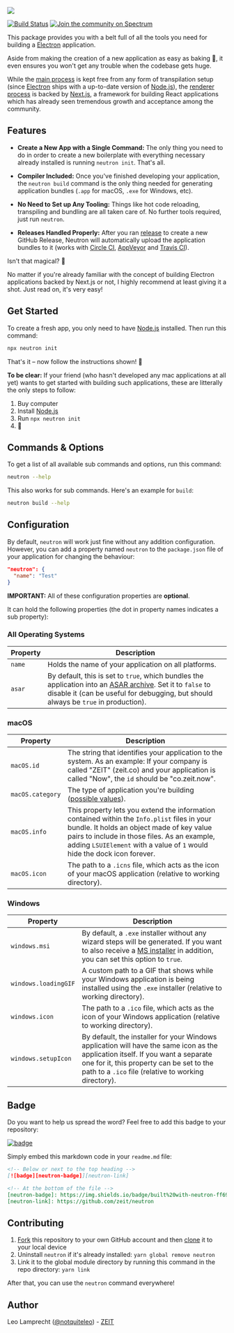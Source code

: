 ![](https://user-images.githubusercontent.com/6170607/37571896-3398bcc0-2ac0-11e8-9d44-d0abf86d75a8.png)

[![Build Status](https://travis-ci.org/zeit/serve.svg?branch=master)](https://travis-ci.org/zeit/serve)
[![Join the community on Spectrum](https://withspectrum.github.io/badge/badge.svg)](https://spectrum.chat/zeit)

This package provides you with a belt full of all the tools you need for building a [Electron](https://electronjs.org) application.

Aside from making the creation of a new application as easy as baking 🥞, it even ensures you won't get any trouble when the codebase gets huge.

While the [main process](https://electronjs.org/docs/tutorial/quick-start#main-process) is kept free from any form of transpilation setup (since [Electron](https://electronjs.org) ships with a up-to-date version of [Node.js](https://nodejs.org/en/)), the [renderer process](https://electronjs.org/docs/tutorial/quick-start#renderer-process) is backed by [Next.js](https://github.com/zeit/next.js), a framework for building React applications which has already seen tremendous growth and acceptance among the community.

## Features

- **Create a New App with a Single Command:** The only thing you need to do in order to create a new boilerplate with everything necessary already installed is running `neutron init`. That's all.

- **Compiler Included:** Once you've finished developing your application, the `neutron build` command is the only thing needed for generating application bundles (`.app` for macOS, `.exe` for Windows, etc).

- **No Need to Set up Any Tooling:** Things like hot code reloading, transpiling and bundling are all taken care of. No further tools required, just run `neutron`.

- **Releases Handled Properly:** After you ran [release](https://github.com/zeit/release) to create a new GitHub Release, Neutron will automatically upload the application bundles to it (works with [Circle CI](https://circleci.com/), [AppVeyor](https://www.appveyor.com/) and [Travis CI](https://travis-ci.org/)).

Isn't that magical? 💫

No matter if you're already familiar with the concept of building Electron applications backed by Next.js or not, I highly recommend at least giving it a shot. Just read on, it's very easy!

## Get Started

To create a fresh app, you only need to have [Node.js](https://nodejs.org/en/) installed. Then run this command:

```bash
npx neutron init
```

That's it – now follow the instructions shown! 🚀

**To be clear:** If your friend (who hasn't developed any mac applications at all yet) wants to get started with building such applications, these are litterally the only steps to follow:

1. Buy computer
2. Install [Node.js](https://nodejs.org/en/)
3. Run `npx neutron init`
4. 🎉

## Commands & Options

To get a list of all available sub commands and options, run this command:

```bash
neutron --help
```

This also works for sub commands. Here's an example for `build`:

```bash
neutron build --help
```

## Configuration

By default, `neutron` will work just fine without any addition configuration. However, you can add a property named `neutron` to the `package.json` file of your application for changing the behaviour:

```json
"neutron": {
  "name": "Test"
}
```

**IMPORTANT:** All of these configuration properties are **optional**.

It can hold the following properties (the dot in property names indicates a sub property):

### All Operating Systems

| Property             | Description                                                                                                                                                                                                                                                                        |
|----------------------|------------------------------------------------------------------------------------------------------------------------------------------------------------------------------------------------------------------------------------------------------------------------------------|
| `name`               | Holds the name of your application on all platforms.                                                                                                                                                                                                                               |
| `asar`               | By default, this is set to `true`, which bundles the application into an [ASAR archive](https://electronjs.org/docs/tutorial/application-packaging#using-asar-archives). Set it to `false` to disable it (can be useful for debugging, but should always be `true` in production). |

### macOS

| Property             | Description                                                                                                                                                                                                                                                                        |
|----------------------|------------------------------------------------------------------------------------------------------------------------------------------------------------------------------------------------------------------------------------------------------------------------------------|
| `macOS.id`           | The string that identifies your application to the system. As an example: If your company is called "ZEIT" (zeit.co) and your application is called "Now", the `id` should be "co.zeit.now".                                                                                       |
| `macOS.category`     | The type of application you're building ([possible values](https://developer.apple.com/library/content/documentation/General/Reference/InfoPlistKeyReference/Articles/LaunchServicesKeys.html#//apple_ref/doc/uid/TP40009250-SW8)).                                                |
| `macOS.info`         | This property lets you extend the information contained within the `Info.plist` files in your bundle. It holds an object made of key value pairs to include in those files. As an example, adding `LSUIElement` with a value of  `1` would hide the dock icon forever.             |
| `macOS.icon`         | The path to a `.icns` file, which acts as the icon of your macOS application (relative to working directory).                                                                                                                                                                      |

### Windows

| Property             | Description                                                                                                                                                                                                                         |
|----------------------|-------------------------------------------------------------------------------------------------------------------------------------------------------------------------------------------------------------------------------------|
| `windows.msi`        | By default, a `.exe` installer without any wizard steps will be generated. If you want to also receive a [MS installer](https://en.wikipedia.org/wiki/Windows_Installer) in addition, you can set this option to `true`.            |
| `windows.loadingGIF` | A custom path to a GIF that shows while your Windows application is being installed using the `.exe` installer (relative to working directory).                                                                                     |
| `windows.icon`       | The path to a `.ico` file, which acts as the icon of your Windows application (relative to working directory).                                                                                                                      |
| `windows.setupIcon`  | By default, the installer for your Windows application will have the same icon as the application itself. If you want a separate one for it, this property can be set to the path to a `.ico` file (relative to working directory). |

## Badge

Do you want to help us spread the word? Feel free to add this badge to your repository:

[![badge][neutron-badge]][neutron-link]

[neutron-badge]: https://img.shields.io/badge/built%20with-neutron-ff69b4.svg?style=flat
[neutron-link]: https://github.com/zeit/neutron

Simply embed this markdown code in your `readme.md` file:

```markdown
<!-- Below or next to the top heading -->
[![badge][neutron-badge]][neutron-link]

<!-- At the bottom of the file -->
[neutron-badge]: https://img.shields.io/badge/built%20with-neutron-ff69b4.svg?style=flat
[neutron-link]: https://github.com/zeit/neutron
```

## Contributing

1. [Fork](https://help.github.com/articles/fork-a-repo/) this repository to your own GitHub account and then [clone](https://help.github.com/articles/cloning-a-repository/) it to your local device
2. Uninstall `neutron` if it's already installed: `yarn global remove neutron`
3. Link it to the global module directory by running this command in the repo directory: `yarn link`

After that, you can use the `neutron` command everywhere!

## Author

Leo Lamprecht ([@notquiteleo](https://twitter.com/notquiteleo)) - [ZEIT](https://zeit.co)
